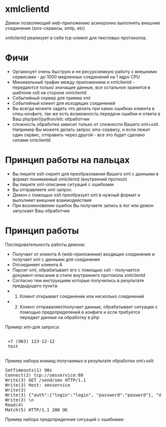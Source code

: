 xmlclientd
==========

Демон позволяющий web-приложению асинхронно выполнять внешние соединения (sms-сервисы, smtp, etc)

xmlclientd реализует в себе tcp-клиент для текстовых протоколов.

Фичи
====

* Организует очень быструю и не ресурсоемкую работу с внешними сервисами - до 1000 медленных соединений на 1 ядро CPU
* Минимальный трафик между приложением и xmlclientd - передаются только значащие данные, все остальное хранится в шаблоне xslt на стороне xmlclientd
* Событийный сервер для приема xml
* Событийный клиент для исходящих соединений
* Вы всегда можете задать что делать при каких ошибках клиента в спец-конфиге, так же есть возможность передачи ошибки и ответа в Ваш php/perl/python/etc обработчик
* сложность обработки зависит только от сложности Вашего xml+xslt. Например Вы можете делать запрос sms-сервису, и если лежит один сервис, отправить через другой - все это будет сделано силами xmlclientd

Принцип работы на пальцах
=========================
* Вы пишете xslt-скрипт для преобразования Вашего xml с данными в формат понимаемый xmlclientd (внутренний проткол)
* Вы пишите xml-описание ситуаций с ошибками
* Вы отправляете xml-запрос
* Демон с помощью xslt преобразует xml в нужный формат и выполняет внешние взаимодействия
* При возникновении ошибок Вы получаете запись в лог или демон запускает Ваш обработчик

Принцип работы
==============

Последовательность работы демона:
* Получает от клиента A (web-приложение) входящее соединение и получает xml с данными для соединения
* Отсоединяет клиента A
* Парсит xml, обрабатывает его с помощью xslt - получается документ-описание в стиле внутреннего протокола xmlclientd
* Согласно тем инструкциям которые получились в результате предыдущего пункта:
* 1) Клиент открывает соединение или несколько соединений
* 2) Клиент отправаляет/получает данные, обрабатывает ситуации с помощью предопределений в конфиге и если требуется передает данные на обработку в php

Пример xml-для запроса:
<pre>
<xml type="httpsms">
 <tophone>+7 (903) 123-12-12</tophone>
 <text>test</text>
</xml>
</pre>

Пример набора команд получаемых в результате обработки xml+xslt:
<pre>
SetTimeouts(1) 90s
Connect(2) tcp://smsservice:80
Write(3) GET /send/sms HTTP/1.1
Write(3) Host: smsservice
Write(3) 
Write(3) {"auth":{"login":"login", "password":"pasword"}, "data":{"phone":"+7 (903) 123-12-12", "text":test"}}
Write(3) \n
Read(4) 
Match(5) HTTP/1.1 200 OK
</pre>

Пример набора предопределния ситуаций с ошибками:
<pre>
<xml>
 <error id="3"><action type="default" action="log" /></error>
 <error id="4"><action type="default" action="log" /></error>
 <error id="5"><action type="Match" action="execute" bin="/var/www/cron.php --error=ResponseNot200" response="stdout/pipe" /></error>
 <error id="default"><action type="default" bin="/var/www/cron.php --error=UnCatchableError" response="stdout/pipe" /></error>
</xml>
</pre>
